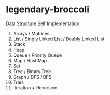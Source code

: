 # legendary-broccoli
Data Structure Self Implementation
1. Arrays / Matrices
2. List / Singly Linked List / Doubly Linked List
3. Stack
4. Heap
5. Queue / Priority Queue
6. Map / HashMap
7. Set
8. Tree / Binary Tree
9. Graph / DFS / BFS
10. Tries
11. Iteration + Recursion
